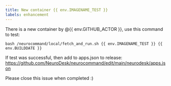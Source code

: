 ```yaml
---
title: New container {{ env.IMAGENAME_TEST }}
labels: enhancement
---
```

There is a new container by @{{ env.GITHUB_ACTOR }}, use this command to test:
```
bash /neurocommand/local/fetch_and_run.sh {{ env.IMAGENAME_TEST }} {{ env.BUILDDATE }}
```

If test was successful, then add to apps.json to release:
https://github.com/NeuroDesk/neurocommand/edit/main/neurodesk/apps.json

Please close this issue when completed :)
